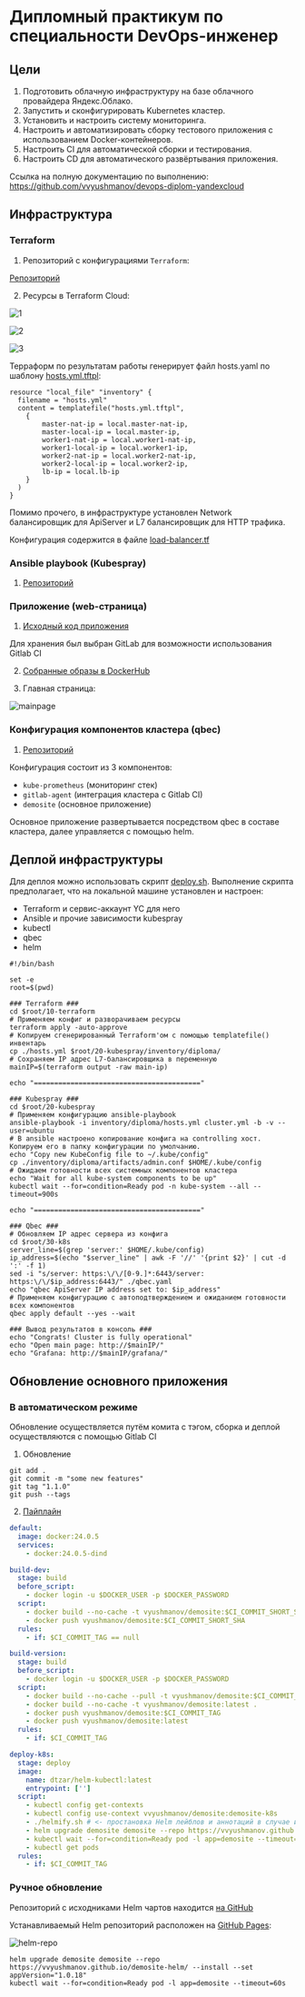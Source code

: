 # Дипломный практикум по специальности DevOps-инженер

## Цели

1. Подготовить облачную инфраструктуру на базе облачного провайдера Яндекс.Облако.
2. Запустить и сконфигурировать Kubernetes кластер.
3. Установить и настроить систему мониторинга.
4. Настроить и автоматизировать сборку тестового приложения с использованием Docker-контейнеров.
5. Настроить CI для автоматической сборки и тестирования.
6. Настроить CD для автоматического развёртывания приложения.

Ссылка на полную документацию по выполнению:
https://github.com/vvyushmanov/devops-diplom-yandexcloud

## Инфраструктура

### Terraform

1. Репозиторий с конфигурациями `Terraform`:

[Репозиторий](./10-terraform)

2. Ресурсы в Terraform Cloud:

![1](./99-assets/terraform_cloud/1.png)

![2](./99-assets/terraform_cloud/2.png)

![3](./99-assets/terraform_cloud/3.png)

Терраформ по результатам работы генерирует файл hosts.yaml по шаблону [hosts.yml.tftpl](./10-terraform/hosts.yml.tftpl):

```hcl
resource "local_file" "inventory" {
  filename = "hosts.yml"
  content = templatefile("hosts.yml.tftpl",
    {
        master-nat-ip = local.master-nat-ip,
        master-local-ip = local.master-ip,
        worker1-nat-ip = local.worker1-nat-ip,
        worker1-local-ip = local.worker1-ip,
        worker2-nat-ip = local.worker2-nat-ip,
        worker2-local-ip = local.worker2-ip,
        lb-ip = local.lb-ip
    }
  )
}
```

Помимо прочего, в инфраструктуре установлен Network балансировщик для ApiServer и L7 балансировщик для HTTP трафика.

Конфигурация содержится в файле [load-balancer.tf](./10-terraform/load-balancer.tf)

### Ansible playbook (Kubespray)

1. [Репозиторий](./20-kubespray/)

### Приложение (web-страница)

1. [Исходный код приложения](https://gitlab.com/vvyushmanov/demosite)

Для хранения был выбран GitLab для возможности использования Gitlab CI

2. [Собранные образы в DockerHub](https://hub.docker.com/r/vyushmanov/demosite/tags)

3. Главная страница:

![mainpage](./99-assets/mainpage.png)

### Конфигурация компонентов кластера (qbec)

1. [Репозиторий](./30-k8s/)

Конфигурация состоит из 3 компонентов:

* `kube-prometheus` (мониторинг стек)
* `gitlab-agent` (интеграция кластера с Gitlab CI)
* `demosite` (основное приложение)

Основное приложение развертывается посредством qbec в составе кластера, далее управляется с помощью helm.

## Деплой инфраструктуры

Для деплоя можно использовать скрипт [deploy.sh](./deploy.sh).
Выполнение скрипта предполагает, что на локальной машине установлен и настроен:

* Terraform и сервис-аккаунт YC для него
* Ansible и прочие зависимости kubespray
* kubectl
* qbec
* helm

```shell
#!/bin/bash

set -e
root=$(pwd)

### Terraform ###
cd $root/10-terraform
# Применяем конфиг и разворачиваем ресурсы
terraform apply -auto-approve
# Копируем сгенерированный Terraform'ом с помощью templatefile() инвентарь 
cp ./hosts.yml $root/20-kubespray/inventory/diploma/
# Сохраняем IP адрес L7-балансировщика в переменную
mainIP=$(terraform output -raw main-ip)

echo "========================================="

### Kubespray ###
cd $root/20-kubespray
# Применяем конфигурацию ansible-playbook
ansible-playbook -i inventory/diploma/hosts.yml cluster.yml -b -v --user=ubuntu
# В ansible настроено копирование конфига на controlling хост. Копируем его в папку конфигурации по умолчанию.
echo "Copy new KubeConfig file to ~/.kube/config"
cp ./inventory/diploma/artifacts/admin.conf $HOME/.kube/config
# Ожидаем готовности всех системных компонентов кластера
echo "Wait for all kube-system components to be up"
kubectl wait --for=condition=Ready pod -n kube-system --all --timeout=900s

echo "========================================="

### Qbec ###
# Обновляем IP адрес сервера из конфига 
cd $root/30-k8s
server_line=$(grep 'server:' $HOME/.kube/config)
ip_address=$(echo "$server_line" | awk -F '//' '{print $2}' | cut -d ':' -f 1)
sed -i "s/server: https:\/\/[0-9.]*:6443/server: https:\/\/$ip_address:6443/" ./qbec.yaml
echo "qbec ApiServer IP address set to: $ip_address"
# Применяем конфигурацию с автоподтверждением и ожиданием готовности всех компонентов
qbec apply default --yes --wait

### Вывод результатов в консоль ###
echo "Congrats! Cluster is fully operational"
echo "Open main page: http://$mainIP/"
echo "Grafana: http://$mainIP/grafana/"

```

## Обновление основного приложения

### В автоматическом режиме

Обновление осуществляется путём комита с тэгом, сборка и деплой осуществляются с помощью Gitlab CI

1. Обновление

```shell
git add .
git commit -m "some new features"
git tag "1.1.0"
git push --tags
```

2. [Пайплайн](https://gitlab.com/vvyushmanov/demosite/-/blob/main/.gitlab-ci.yml)

```yaml
default:
  image: docker:24.0.5
  services:
    - docker:24.0.5-dind    

build-dev:
  stage: build
  before_script:
    - docker login -u $DOCKER_USER -p $DOCKER_PASSWORD
  script:
    - docker build --no-cache -t vyushmanov/demosite:$CI_COMMIT_SHORT_SHA .
    - docker push vyushmanov/demosite:$CI_COMMIT_SHORT_SHA
  rules:
    - if: $CI_COMMIT_TAG == null

build-version:
  stage: build
  before_script:
    - docker login -u $DOCKER_USER -p $DOCKER_PASSWORD
  script:
    - docker build --no-cache --pull -t vyushmanov/demosite:$CI_COMMIT_TAG .
    - docker build --no-cache -t vyushmanov/demosite:latest .
    - docker push vyushmanov/demosite:$CI_COMMIT_TAG
    - docker push vyushmanov/demosite:latest
  rules:
    - if: $CI_COMMIT_TAG

deploy-k8s:
  stage: deploy
  image:
    name: dtzar/helm-kubectl:latest
    entrypoint: ['']
  script:
    - kubectl config get-contexts
    - kubectl config use-context vvyushmanov/demosite:demosite-k8s
    - ./helmify.sh # <- простановка Helm лейблов и аннотаций в случае их отсутствия 
    - helm upgrade demosite demosite --repo https://vvyushmanov.github.io/demosite-helm/ --install --set appVersion=$CI_COMMIT_TAG
    - kubectl wait --for=condition=Ready pod -l app=demosite --timeout=60s
    - kubectl get pods
  rules:
    - if: $CI_COMMIT_TAG
```

### Ручное обновление

Репозиторий c исходниками Helm чартов находится [на GitHub](https://github.com/vvyushmanov/demosite-helm)

Устанавливаемый Helm репозиторий расположен на [GitHub Pages](https://vvyushmanov.github.io/demosite-helm/):

![helm-repo](./99-assets/helm-repo.png)

```shell
helm upgrade demosite demosite --repo https://vvyushmanov.github.io/demosite-helm/ --install --set appVersion="1.0.18"
kubectl wait --for=condition=Ready pod -l app=demosite --timeout=60s
